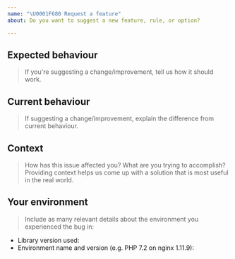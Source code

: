 ```yaml
---
name: "\U0001F680 Request a feature"
about: Do you want to suggest a new feature, rule, or option?

---
```


## Expected behaviour
> If you're suggesting a change/improvement, tell us how it should work.

## Current behaviour
> If suggesting a change/improvement, explain the difference from current behaviour.

## Context
> How has this issue affected you? What are you trying to accomplish? Providing context helps us come up with a solution that is most useful in the real world.

## Your environment
> Include as many relevant details about the environment you experienced the bug in:

* Library version used:
* Environment name and version (e.g. PHP 7.2 on nginx 1.11.9):
